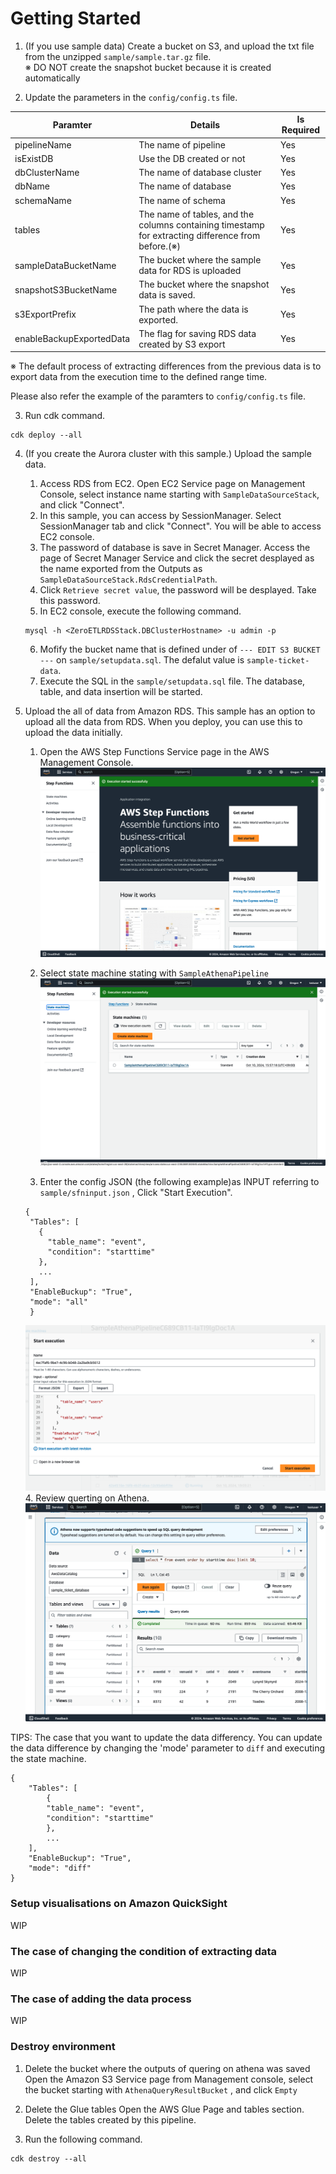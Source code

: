 # Getting Started 

1. (If you use sample data) Create a bucket on S3, and upload the txt file from the unzipped `sample/sample.tar.gz` file.  
※ DO NOT create the snapshot bucket because it is created automatically

2. Update the parameters in the `config/config.ts` file.

|Paramter|Details|Is Required|
|---|---|---|
|pipelineName|The name of pipeline|Yes|
|isExistDB|Use the DB created or not|Yes|
|dbClusterName|The name of database cluster|Yes|
|dbName|The name of database|Yes|
|schemaName|The name of schema|Yes|
|tables|The name of tables, and the columns containing timestamp for extracting difference from before.(※)|Yes|
|sampleDataBucketName|The bucket where the sample data for RDS is uploaded |Yes|
|snapshotS3BucketName|The bucket where the snapshot data is saved. |Yes|
|s3ExportPrefix|The path where the data is exported. |Yes|
|enableBackupExportedData|The flag for saving RDS data created by S3 export|Yes|


※ The default process of extracting differences from the previous data is to export data from the execution time to the defined range time.

Please also refer the example of the paramters to  `config/config.ts` file.

3. Run cdk command.
```
cdk deploy --all
```

4. (If you create the Aurora cluster with this sample.) Upload the sample data. 
   1. Access RDS from EC2. Open EC2 Service page on Management Console, select instance name starting with `SampleDataSourceStack`, and click "Connect".
   2.  In this sample, you can access by SessionManager. Select SessionManager tab and click "Connect". You will be able to access EC2 console.
   3.  The password of database is save in Secret Manager. Access the page of Secret Manager Service and click the secret desplayed as the name exported from the Outputs as `SampleDataSourceStack.RdsCredentialPath`.
   4.  Click `Retrieve secret value`, the password will be desplayed. Take this password.
   5.  In EC2 console, execute the following command.
   ```
   mysql -h <ZeroETLRDSStack.DBClusterHostname> -u admin -p
   ```
   6. Mofify the bucket name that is defined under of  `--- EDIT S3 BUCKET ---` on `sample/setupdata.sql`. The defalut value is `sample-ticket-data`.
   7. Execute the SQL in the `sample/setupdata.sql` file. The database, table, and data insertion will be started.


5. Upload the all of data from Amazon RDS.
This sample has an option to upload all the data from RDS. When you deploy, you can use this to upload the data initially.

   1. Open the AWS Step Functions Service page in the AWS Management Console.
   ![1](./image/image2.png)

   2. Select state machine stating with `SampleAthenaPipeline`
   ![1](./image/image3.png)

   3. Enter the config JSON (the following example)as INPUT referring to `sample/sfninput.json` , Click "Start Execution".
   ```
   {
    "Tables": [
      {
        "table_name": "event",
        "condition": "starttime"
      },
      ...
    ],
    "EnableBuckup": "True",
    "mode": "all"
    }
   ```
   ![1](./image/image5.png)
    4. Review querting on Athena.
    ![1](./image/image14.png)

TIPS: The case that you want to update the data differency.
You can update the data difference by changing the 'mode' parameter to `diff` and executing the state machine.

```
{
    "Tables": [
        {
        "table_name": "event",
        "condition": "starttime"
        },
        ...
    ],
    "EnableBuckup": "True",
    "mode": "diff"
}
```

### Setup visualisations on Amazon QuickSight

WIP

### The case of changing the condition of extracting data
WIP

### The case of adding the data process
WIP

### Destroy environment

1. Delete the bucket where the outputs of quering on athena was saved
Open the Amazon S3 Service page from Management console, select the bucket starting with `AthenaQueryResultBucket` , and click `Empty`

2. Delete the Glue tables
Open the AWS Glue Page and tables section. Delete the tables created by this pipeline.

3. Run the following command.


```
cdk destroy --all
```